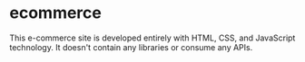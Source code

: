 # ecommerce
This e-commerce site is developed entirely with HTML, CSS, and JavaScript technology. It doesn't contain any libraries or consume any APIs.
